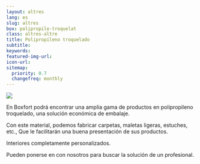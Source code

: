 ```yaml
---
layout: altres
lang: es
slug: altres
box: polipropile-troquelat
class: altres-altre
title: Polipropileno troquelado
subtitle:
keywords: 
featured-img-url:
icon-url: 
sitemap:
  priority: 0.7
  changefreq: monthly
--- 
```


 	
<p class="text-center"><img src="{{ site.base_url }}/assets/img/01-thumbnail-box-fort-altres-polipropile-troquelat.jpg"></p>

En Boxfort podrá encontrar una amplia gama de productos en polipropileno troquelado, una solución económica de embalaje.

Con este material, podemos fabricar carpetas, maletas ligeras, estuches, etc., Que le facilitarán una buena presentación de sus productos.

Interiores completamente personalizados.

Pueden ponerse en con nosotros para buscar la solución de un profesional.